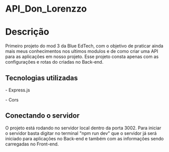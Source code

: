 # API_Don_Lorenzzo

<h1>Descrição</h1>

<p>Primeiro projeto do mod 3 da Blue EdTech, com o objetivo de praticar ainda mais meus conhecimentos nos ultimos modulos e de como criar uma API para as aplicações em nosso projeto. 
Esse projeto consta apenas com as configurações e rotas do criadas no Back-end.</p>

<h2>Tecnologias utilizadas</h2>

<p>- Express.js</p>
<p>- Cors</p>

<h2>Conectando o servidor</h2>

<p>O projeto está rodando no servidor local dentro da porta 3002. Para iniciar o servidor basta digitar no terminal "npm run dev" que o servidor já será iniciado para aplicações no Back-end e também com as informações sendo carregadas no Front-end.</p>
